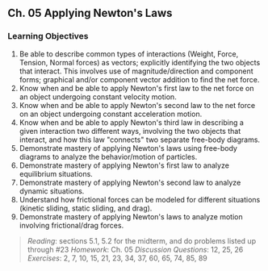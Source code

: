 ## Ch. 05 Applying Newton's Laws

### Learning Objectives
1. Be able to describe common types of interactions (Weight, Force, Tension, Normal forces) as vectors; explicitly identifying the two objects that interact. This involves use of magnitude/direction and component forms; graphical and/or component vector addition to find the net force.
2. Know when and be able to apply Newton's first law to the net force on an object undergoing constant velocity motion.
3. Know when and be able to apply Newton's second law to the net force on an object undergoing constant acceleration motion.
4. Know when and be able to apply Newton's third law in describing a given interaction two different ways, involving the two objects that interact, and how this law "connects" two separate free-body diagrams.
5. Demonstrate mastery of applying Newton's laws using free-body diagrams to analyze the behavior/motion of particles.
6. Demonstrate mastery of applying Newton's first law to analyze equilibrium situations.
7. Demonstrate mastery of applying Newton's second law to analyze dynamic situations.
8. Understand how frictional forces can be modeled for different situations (kinetic sliding, static sliding, and drag).
9. Demonstrate mastery of applying Newton's laws to analyze motion involving frictional/drag forces.

>_Reading_: sections 5.1, 5.2 for the midterm, and do problems listed up through #23
_Homework_: Ch. 05
_Discussion Questions_:  12, 25, 26
_Exercises_: 2, 7, 10, 15, 21, 23, 34, 37, 60, 65, 74, 85, 89
